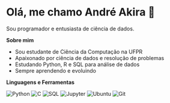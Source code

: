 # Olá, me chamo André Akira 👋

Sou programador e entusiasta de ciência de dados.

**Sobre mim**
- Sou estudante de Ciência da Computação na UFPR
- Apaixonado por ciência de dados e resolução de problemas
- Estudando Python, R e SQL para análise de dados
- Sempre aprendendo e evoluindo

**Linguagens e Ferramentas**

![Python](https://img.shields.io/badge/Python-3776AB?style=for-the-badge&logo=python&logoColor=white)
![C](https://img.shields.io/badge/C-00599C?style=for-the-badge&logo=c&logoColor=white)
![SQL](https://img.shields.io/badge/SQL-4479A1?style=for-the-badge&logo=postgresql&logoColor=white)
![Jupyter](https://img.shields.io/badge/JupyterLab-F37626?style=for-the-badge&logo=jupyter&logoColor=white)
![Ubuntu](https://img.shields.io/badge/Ubuntu-E95420?style=for-the-badge&logo=ubuntu&logoColor=white)
![Git](https://img.shields.io/badge/Git-F05032?style=for-the-badge&logo=git&logoColor=white)
